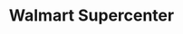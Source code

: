---
title: "Walmart Supercenter"
url: /harrisonburg/walmart-supercenter-john-wayland-highway/
shop: Supermarkt
---